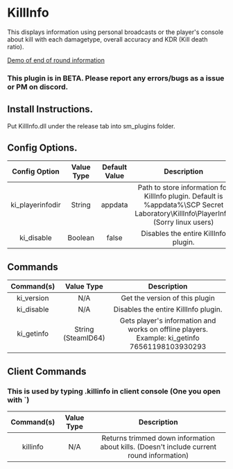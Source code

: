 # KillInfo
This displays information using personal broadcasts or the player's console about kill with each damagetype, overall accuracy and KDR (Kill death ratio).

[Demo of end of round information](https://gfycat.com/defensivetangiblebelugawhale)
### This plugin is in BETA. Please report any errors/bugs as a issue or PM on discord.

## Install Instructions.
Put KillInfo.dll under the release tab into sm_plugins folder.


## Config Options.
| Config Option              | Value Type      | Default Value | Description |
|   :---:                    |     :---:       |    :---:      |    :---:    |
| ki_playerinfodir           | String          | appdata       | Path to store information for KillInfo plugin. Default is %appdata%\SCP Secret Laboratory\KillInfo\PlayerInfo. (Sorry linux users) |
| ki_disable                 | Boolean         | false         | Disables the entire KillInfo plugin. |


## Commands

| Command(s)                 | Value Type      | Description                              |
|   :---:                    |     :---:       |    :---:                                 |
| ki_version                 | N/A             | Get the version of this plugin           |
| ki_disable                 | N/A             | Disables the entire KillInfo plugin.     |
| ki_getinfo                 | String (SteamID64)   | Gets player's information and works on offline players. Example: ki_getinfo 76561198103930293     |

## Client Commands 
### This is used by typing .killinfo in client console (One you open with `)
| Command(s)                 | Value Type      | Description                              |
|   :---:                    |     :---:       |    :---:                                 |
| killinfo                   | N/A             |  Returns trimmed down information about kills. (Doesn't include current round information) |
